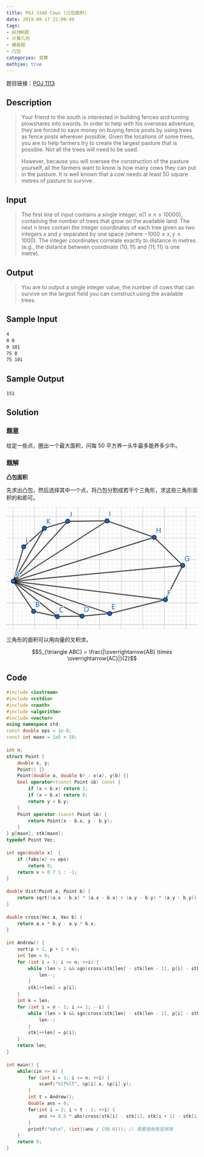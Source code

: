 ```yaml
---
title: POJ 3348 Cows (凸包面积)
date: 2019-08-17 22:09:49
tags:
- ACM刷题
- 计算几何
- 模板题
- 凸包
categories: 竞赛
mathjax: true
---
```


题目链接：[POJ 1113](https://vjudge.net/problem/POJ-1113)

## Description

> Your friend to the south is interested in building fences and turning plowshares into swords. In order to help with his overseas adventure, they are forced to save money on buying fence posts by using trees as fence posts wherever possible. Given the locations of some trees, you are to help farmers try to create the largest pasture that is possible. Not all the trees will need to be used.
> 
> However, because you will oversee the construction of the pasture yourself, all the farmers want to know is how many cows they can put in the pasture. It is well known that a cow needs at least 50 square metres of pasture to survive.

## Input
> The first line of input contains a single integer, $n (1 \le n \le 10000)$, containing the number of trees that grow on the available land. The next $n$ lines contain the integer coordinates of each tree given as two integers $x$ and $y$ separated by one space (where $-1000 \le x, y \le 1000$). The integer coordinates correlate exactly to distance in metres (e.g., the distance between coordinate $(10; 11)$ and $(11; 11)$ is one metre).


## Output

> You are to output a single integer value, the number of cows that can survive on the largest field you can construct using the available trees.

## Sample Input
```markdown
4
0 0
0 101
75 0
75 101
```

## Sample Output
```markdown
151
```

## Solution

### 题意

给定一些点，圈出一个最大面积，问每 50 平方养一头牛最多能养多少牛。

### 题解

**凸包面积**

先求出凸包，然后选择其中一个点，将凸包分割成若干个三角形，求这些三角形面积的和即可。

![title](https://raw.githubusercontent.com/WuTao18/images/master/gitnote/2019/08/17/1566050553724-1566050553750.png)

三角形的面积可以用向量的叉积求。

$$S_{\triangle ABC} = \frac{|\overrightarrow{AB} \times \overrightarrow{AC}|}{2}$$

## Code

```cpp
#include <iostream>
#include <cstdio>
#include <cmath>
#include <algorithm>
#include <vector>
using namespace std;
const double eps = 1e-8;
const int maxn = 1e5 + 10;

int n;
struct Point {
    double x, y;
    Point() {}
    Point(double a, double b) : x(a), y(b) {}
    bool operator<(const Point &b) const {
        if (x < b.x) return 1;
        if (x > b.x) return 0;
        return y < b.y;
    }
    Point operator-(const Point &b) {
        return Point(x - b.x, y - b.y);
    }
} p[maxn], stk[maxn];
typedef Point Vec;

int sgn(double x)  {
    if (fabs(x) <= eps)
        return 0;
    return x > 0 ? 1 : -1;
}

double dist(Point a, Point b) {
    return sqrt((a.x - b.x) * (a.x - b.x) + (a.y - b.y) * (a.y - b.y));
}

double cross(Vec a, Vec b) {
    return a.x * b.y - a.y * b.x;
}

int Andrew() {
    sort(p + 1, p + 1 + n);
    int len = 0;
    for (int i = 1; i <= n; ++i) {
        while (len > 1 && sgn(cross(stk[len] - stk[len - 1], p[i] - stk[len - 1])) == -1) {
            len--;
        }
        stk[++len] = p[i];
    }
    int k = len;
    for (int i = n - 1; i >= 1; --i) {
        while (len > k && sgn(cross(stk[len] - stk[len - 1], p[i] - stk[len - 1])) == -1) {
            len--;
        }
        stk[++len] = p[i];
    }
    return len;
}

int main() {
    while(cin >> n) {
        for (int i = 1; i <= n; ++i) {
            scanf("%lf%lf", &p[i].x, &p[i].y);
        }
        int t = Andrew();
        double ans = 0;
        for(int i = 2; i < t - 1; ++i) {
            ans += 0.5 * abs(cross(stk[i] - stk[1], stk[i + 1] - stk[1]));
        }
        printf("%d\n", (int)(ans / (50.0))); // 需要强制类型转换
    }
    return 0;
}

```
